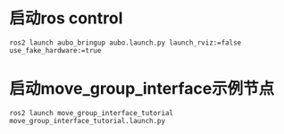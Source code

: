 # 启动ros control
```
ros2 launch aubo_bringup aubo.launch.py launch_rviz:=false use_fake_hardware:=true
```
# 启动move_group_interface示例节点
```
ros2 launch move_group_interface_tutorial move_group_interface_tutorial.launch.py 
```